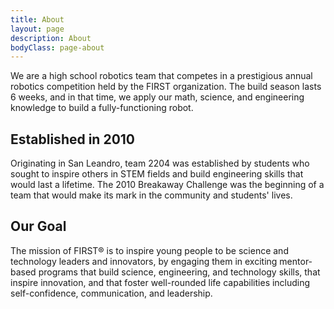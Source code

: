 ```yaml
---
title: About
layout: page
description: About
bodyClass: page-about
---
```


We are a high school robotics team that competes in a prestigious annual robotics competition held by the FIRST 
organization. The build season lasts 6 weeks, and in that time, we apply our math, science, and engineering knowledge to
build a fully-functioning robot.

## Established in 2010
Originating in San Leandro, team 2204 was established by students who sought to inspire others in STEM fields and build
engineering skills that would last a lifetime. The 2010 Breakaway Challenge was the beginning of a team that would make
its mark in the community and students' lives.

## Our Goal
The mission of FIRST® is to inspire young people to be science and technology leaders and innovators, by engaging them
in exciting mentor-based programs that build science, engineering, and technology skills, that inspire innovation, and
that foster well-rounded life capabilities including self-confidence, communication, and leadership.